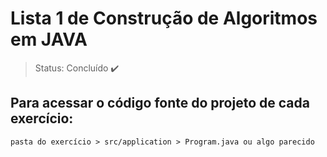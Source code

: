 # Lista 1 de Construção de Algoritmos em JAVA

> Status: Concluído ✔️

## Para acessar o código fonte do projeto de cada exercício:

```
pasta do exercício > src/application > Program.java ou algo parecido
```
